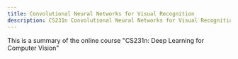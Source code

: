 ```yaml
---
title: Convolutional Neural Networks for Visual Recognition
description: CS231n Convolutional Neural Networks for Visual Recognition
---
```


This is a summary of the online course "CS231n: Deep Learning for Computer Vision"
